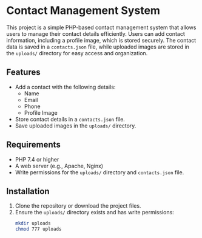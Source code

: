 # Contact Management System

This project is a simple PHP-based contact management system that allows users to manage their contact details efficiently. Users can add contact information, including a profile image, which is stored securely. The contact data is saved in a `contacts.json` file, while uploaded images are stored in the `uploads/` directory for easy access and organization.

## Features
- Add a contact with the following details:
  - Name
  - Email
  - Phone
  - Profile Image
- Store contact details in a `contacts.json` file.
- Save uploaded images in the `uploads/` directory.

## Requirements
- PHP 7.4 or higher
- A web server (e.g., Apache, Nginx)
- Write permissions for the `uploads/` directory and `contacts.json` file.

## Installation
1. Clone the repository or download the project files.
2. Ensure the `uploads/` directory exists and has write permissions:
   ```bash
   mkdir uploads
   chmod 777 uploads